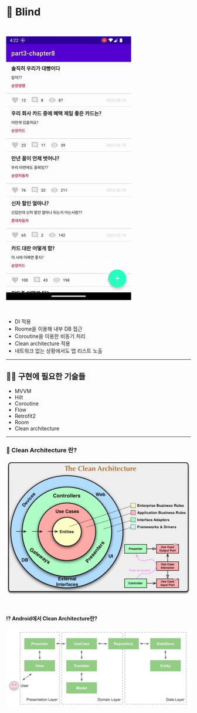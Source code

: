 # 📢 Blind

<br>

![](result.gif)

<br>

- DI 적용
- Roome을 이용해 내부 DB 접근
- Coroutine을 이용한 비동기 처리
- Clean architecture 적용
- 네트워크 없는 상황에서도 앱 리스트 노출

---
## 💪🏻 구현에 필요한 기술들

- MVVM
- Hilt
- Coroutine
- Flow
- Retrofit2
- Room
- Clean architecture

---
### 📌 Clean Architecture 란?
![img.png](img.png)

<br>

#### ⁉️ Android에서 Clean Architecture란?
![img_1.png](img_1.png)